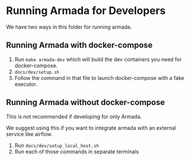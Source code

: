 # Running Armada for Developers

We have two ways in this folder for running armada.  

## Running Armada with docker-compose
1) Run `make armada-dev` which will build the dev containers you need for docker-compose.
2) `docs/dev/setup.sh` 
3) Follow the command in that file to launch docker-compose with a fake executor.

## Running Armada without docker-compose
This is not recommended if developing for only Armada.

We suggest using this if you want to integrate armada with an external service like airflow.

1) Run `docs/dev/setup_local_host.sh`
2) Run each of those commands in separate terminals

